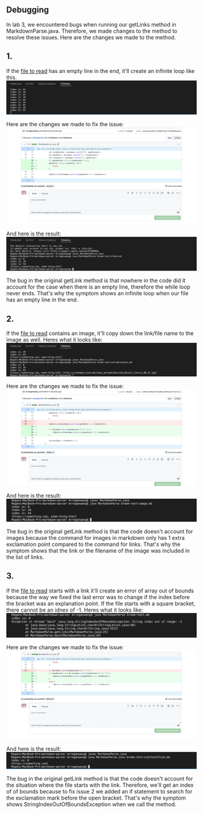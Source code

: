 ## Debugging

In lab 3, we encountered bugs when running our getLinks method in MarkdownParse.java. Therefore, we made changes to the method to resolve these issues. Here are the changes we made to the method. 

## 1. 

If the [file to read](https://github.com/mrreganwang/markdown-parser/blob/main/break-test-blank.md?plain=1) has an empty line in the end, it'll create an infinite loop like this.
![image](lab_report_2_symptom_1.png)

Here are the changes we made to fix the issue:
![image](lab_report_2_fix_1.png)

And here is the result:
![image](lab_report_2_result_1.png)

The bug in the original getLink method is that nowhere in the code did it account for the case when there is an empty line, therefore the while loop never ends. That's why the symptom shows an infinite loop when our file has an empty line in the end.

## 2. 

If the [file to read](https://github.com/mrreganwang/markdown-parser/blob/main/break-test-image.md) contains an image, it'll copy down the link/file name to the image as well. Heres what it looks like:
![image](lab_report_2_symptom_2.png)

Here are the changes we made to fix the issue:
![image](lab_report_2_fix_2.png)

And here is the result:
![image](lab_report_2_result_2.png)

The bug in the original getLink method is that the code doesn't account for images because the command for images in markdown only has 1 extra exclamation point compared to the command for links. That's why the symptom shows that the link or the filename of the image was included in the list of links. 

## 3. 
If the [file to read](https://github.com/mrreganwang/markdown-parser/blob/main/break-test-startwithlink.md) starts with a link it'll create an error of array out of bounds because the way we fixed the last error was to change if the index before the bracket was an explanation point. If the file starts with a square bracket, there cannot be an idnex of -1. Heres what it looks like:
![image](lab_report_2_symptom_3.png)

Here are the changes we made to fix the issue:
![image](lab_report_2_fix_3.png)

And here is the result:
![image](lab_report_2_result_3.png)

The bug in the original getLink method is that the code doesn't account for the situation where the file starts with the link. Therefore, we'll get an index of of bounds because to fix issue 2 we added an if statement to search for the exclamation mark before the open bracket. That's why the symptom shows StringIndexOutOfBoundsException when we call the method. 


